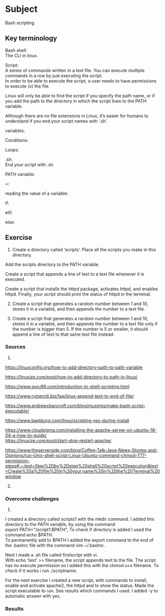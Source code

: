 # Subject
Bash scripting

## Key terminology
Bash shell:  
The CLI in linux.  

Script:  
A series of commands written in a text file. You can execute multiple commands in a row by just executing the script.  
In order to be able to execute the script, a user needs to have permissions to execute (x) the file.  

Linux will only be able to find the script if you specify the path name, or if you add the path to the directory in which the script lives to the PATH variable.

Although there are no file extensions in Linux, it’s easier for humans to understand if you end your script names with ‘.sh’.  

variables:  

Conditions:  

Loops:  

.sh:  
End your script with .sh.  

PATH variable:  

=:  

reading the value of a  variable:  

if:  

elif:  

else:





## Exercise  
1) Create a directory called ‘scripts’. Place all the scripts you make in this directory.  

Add the scripts directory to the PATH variable.  

Create a script that appends a line of text to a text file whenever it is executed.  

Create a script that installs the httpd package, activates httpd, and enables httpd. 
Finally, your script should print the status of httpd in the terminal.  

2) Create a script that generates a random number between 1 and 10, stores it in a variable, and then appends the number to a text file.  

3) Create a script that generates a random number between 1 and 10, stores it in a variable, and then appends the number to a text file only if the number is bigger than 5. If the number is 5 or smaller, it should append a line of text to that same text file instead.

### Sources  

1)
https://linuxconfig.org/how-to-add-directory-path-to-path-variable  

https://linuxize.com/post/how-to-add-directory-to-path-in-linux/  

https://www.guru99.com/introduction-to-shell-scripting.html  

https://www.cyberciti.biz/faq/linux-append-text-to-end-of-file/  

https://www.andrewcbancroft.com/blog/musings/make-bash-script-executable/

https://www.baeldung.com/linux/scripting-yes-during-install  

https://www.cloudsigma.com/installing-the-apache-server-on-ubuntu-18-04-a-how-to-guide/  
https://linuxize.com/post/start-stop-restart-apache/  

https://www.theserverside.com/blog/Coffee-Talk-Java-News-Stories-and-Opinions/run-Unix-shell-script-Linux-Ubuntu-command-chmod-777-permission-steps#:~:text=Step%2Dby%2Dstep%20shell%20script%20execution&text=Create%20a%20file%20in%20your,name%20in%20the%20Terminal%20window

2)  




### Overcome challenges
1)  
I created a directory called scripts1 with the mkdir command. I added this directory to the PATH variable, by using the command  
export PATH="/script1:$PATH", To check if directory is added I used the command echo $PATH.  
To permanently add to $PATH I added the export command to the end of the .bashrc file with the command vim ~/.bashrc.  

Next I made a .sh file called firstscript with vi.  
With echo 'text' >> filename, the script appends text to the file. The script has no execute permission so I added this with the chmod u+x filename. To check if it works i run ./scriptname.   

For the next exercise I created a new script, with commands to install, enable and activate apache2, the httpd and to show the status. Made the script executable to run. See results which commands I used.  I added -y to automatic answer with yes.  








### Results
